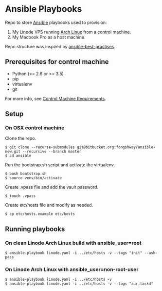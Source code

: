 # Ansible Playbooks

Repo to store [Ansible](http://www.ansible.com/) playbooks used to provision:

1. My Linode VPS running [Arch Linux](https://www.archlinux.org/) from a control machine.
2. My Macbook Pro as a host machine.

Repo structure was inspired by [ansible-best-practises](https://github.com/enginyoyen/ansible-best-practises).

## Prerequisites for control machine

* Python (>= 2.6 or >= 3.5)
* pip
* virtualenv
* git

For more info, see [Control Machine Requirements](https://docs.ansible.com/ansible/latest/intro_installation.html#control-machine-requirements).

## Setup

### On OSX control machine

Clone the repo.

```
$ git clone --recurse-submodules git@bitbucket.org:fongshway/ansible-new.git --recursive --branch master
$ cd ansible
```

Run the bootstrap.sh script and activate the virtualenv.

```
$ bash bootstrap.sh
$ source venv/bin/activate
```

Create .vpass file and add the vault password.

```
$ touch .vpass
```

Create etc/hosts file and modify as needed.

```
$ cp etc/hosts.example etc/hosts
```

## Running playbooks

### On clean Linode Arch Linux build with ansible_user=root

```
$ ansible-playbook linode.yaml -i ../etc/hosts -v --tags "init" --ask-pass
```

### On Linode Arch Linux with ansible_user=non-root-user

```
$ ansible-playbook linode.yaml -i ../etc/hosts -v
$ ansible-playbook linode.yaml -i ../etc/hosts -v --tags "aur,taskd"
```
